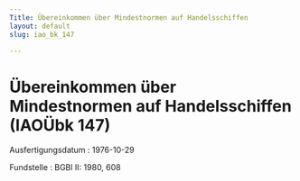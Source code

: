 ```yaml
---
Title: Übereinkommen über Mindestnormen auf Handelsschiffen
layout: default
slug: iao_bk_147

---
```


# Übereinkommen über Mindestnormen auf Handelsschiffen (IAOÜbk 147)

Ausfertigungsdatum
:   1976-10-29

Fundstelle
:   BGBl II: 1980, 608

